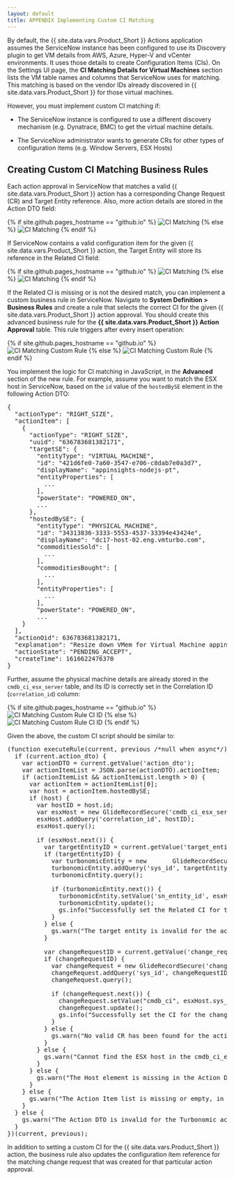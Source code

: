 ```yaml
---
layout: default
title: APPENDIX Implementing Custom CI Matching
---
```


By default, the {{ site.data.vars.Product_Short }} Actions application assumes the 
ServiceNow instance has been configured to use its Discovery plugin to get VM details 
from AWS, Azure, Hyper-V and vCenter environments. It uses those details to 
create Configuration Items (CIs). On the Settings UI page, the **CI Matching Details 
for Virtual Machines** section lists the VM table names and columns that ServiceNow uses 
for matching. This matching is based on the vendor IDs already discovered in 
{{ site.data.vars.Product_Short }} for those virtual machines. 

However, you must implement custom CI matching if:

- The ServiceNow instance is configured to use a different discovery mechanism 
  (e.g. Dynatrace, BMC) to get the virtual machine details.
  
- The ServiceNow administrator wants to generate CRs for other types of configuration items 
  (e.g. Window Servers, ESX Hosts)

## Creating Custom CI Matching Business Rules

Each action approval in ServiceNow that matches a valid {{ site.data.vars.Product_Short }} action
has a corresponding Change Request (CR) and Target Entity reference. Also, more action details 
are stored in the Action DTO field:

{% if site.github.pages_hostname == "github.io" %}
<img src="{{ site.github.baseurl }}{{ '/assets/SNOW_CI_Matching_RefScreen1.png' | relative_url }}" alt="CI Matching">
{% else %}
<img src="{{ '/assets/SNOW_CI_Matching_RefScreen1.png' | relative_url }}" alt="CI Matching">
{% endif %}

If ServiceNow contains a valid configuration item for the given {{ site.data.vars.Product_Short }} action, 
the Target Entity will store its reference in the Related CI field:

{% if site.github.pages_hostname == "github.io" %}
<img src="{{ site.github.baseurl }}{{ '/assets/SNOW_CI_Matching_RefScreen2.png' | relative_url }}" alt="CI Matching">
{% else %}
<img src="{{ '/assets/SNOW_CI_Matching_RefScreen2.png' | relative_url }}" alt="CI Matching">
{% endif %}

If the Related CI is missing or is not the desired match, you can implement a 
custom business rule in ServiceNow.  Navigate to **System Definition > Business Rules** 
and create a rule that selects the correct CI for the given {{ site.data.vars.Product_Short }} 
action approval. You should create this advanced business rule for the 
**{{ site.data.vars.Product_Short }} Action Approval** table. This rule triggers after 
every insert operation:

{% if site.github.pages_hostname == "github.io" %}
<img src="{{ site.github.baseurl }}{{ '/assets/SNOW_CI_Matching_CustomRule.png' | relative_url }}" alt="CI Matching Custom Rule">
{% else %}
<img src="{{ '/assets/SNOW_CI_Matching_CustomRule.png' | relative_url }}" alt="CI Matching Custom Rule">
{% endif %}

You implement the logic for CI matching in JavaScript, in the **Advanced** section of the new rule. 
For example, assume you want to match the ESX host in ServiceNow, based on the `id` value of the 
`hostedBySE` element in the following Action DTO:
<pre>
{
  "actionType": "RIGHT_SIZE",
  "actionItem": [
    {
      "actionType": "RIGHT_SIZE",
      "uuid": "636783681382171",
      "targetSE": {
        "entityType": "VIRTUAL_MACHINE",
        "id": "421d6fe0-7a60-3547-e706-c8dab7e0a3d7",
        "displayName": "appinsights-nodejs-pt",
        "entityProperties": [
          ...
        ],
        "powerState": "POWERED_ON",
        ...
      },
      "hostedBySE": {
        "entityType": "PHYSICAL_MACHINE",
        "id": "34313836-3333-5553-4537-33394e43424e",
        "displayName": "dc17-host-02.eng.vmturbo.com",
        "commoditiesSold": [
          ...
        ],
        "commoditiesBought": [
          ...
        ],
        "entityProperties": [
          ...
        ],
        "powerState": "POWERED_ON",
        ...
    }
  ],
  "actionOid": 636783681382171,
  "explanation": "Resize down VMem for Virtual Machine appinsights-nodejs-pt from 2 GB to 1 GB",
  "actionState": "PENDING_ACCEPT",
  "createTime": 1616622476370
}
</pre>

Further, assume the physical machine details are already stored in the `cmdb_ci_esx_server` table, 
and its ID is correctly set in the Correlation ID (`correlation_id`) column:

{% if site.github.pages_hostname == "github.io" %}
<img src="{{ site.github.baseurl }}{{ '/assets/SNOW_CI_Matching_Correlation_ID.png' | relative_url }}" alt="CI Matching Custom Rule CI ID">
{% else %}
<img src="{{ '/assets/SNOW_CI_Matching_Correlation_ID.png' | relative_url }}" alt="CI Matching Custom Rule CI ID">
{% endif %}

Given the above, the custom CI script should be similar to:

<pre>
(function executeRule(current, previous /*null when async*/) {
  if (current.action_dto) {
    var actionDTO = current.getValue('action_dto');
    var actionItemList = JSON.parse(actionDTO).actionItem;
    if (actionItemList && actionItemList.length > 0) {
      var actionItem = actionItemList[0];
      var host = actionItem.hostedBySE;
      if (host) {
        var hostID = host.id;
        var esxHost = new GlideRecordSecure('cmdb_ci_esx_server');
        esxHost.addQuery('correlation_id', hostID);
        esxHost.query();

        if (esxHost.next()) {
          var targetEntityID = current.getValue('target_entity_id');
          if (targetEntityID) {
            var turbonomicEntity = new       GlideRecordSecure('x_turbo_turbonomic_x_turbonomic_entity');
            turbonomicEntity.addQuery('sys_id', targetEntityID);
            turbonomicEntity.query();

            if (turbonomicEntity.next()) {
              turbonomicEntity.setValue('sn_entity_id', esxHost.sys_id);
              turbonomicEntity.update();
              gs.info("Successfully set the Related CI for the Turbonomic Entity");
            }
          } else {
            gs.warn("The target entity is invalid for the action approval");
          }

          var changeRequestID = current.getValue('change_request_id');
          if (changeRequestID) {
            var changeRequest = new GlideRecordSecure('change_request');
            changeRequest.addQuery('sys_id', changeRequestID);
            changeRequest.query();

            if (changeRequest.next()) {
              changeRequest.setValue("cmdb_ci", esxHost.sys_id);
              changeRequest.update();
              gs.info("Successfully set the CI for the change request: " + changeRequest.getValue('number'));
            }
          } else {
            gs.warn("No valid CR has been found for the action approval");
          }				
        } else {
          gs.warn("Cannot find the ESX host in the cmdb_ci_esx_server table");
        }
      } else {
        gs.warn("The Host element is missing in the Action DTO");
      }
    } else {
      gs.warn("The Action Item list is missing or empty, in the Action DTO");
    }
  } else {
    gs.warn("The Action DTO is invalid for the Turbonomic action");
  }
})(current, previous);
</pre>

In addition to setting a custom CI for the {{ site.data.vars.Product_Short }} action, the business rule 
also updates the configuration item reference for the matching change request that was created for that 
particular action approval. 





